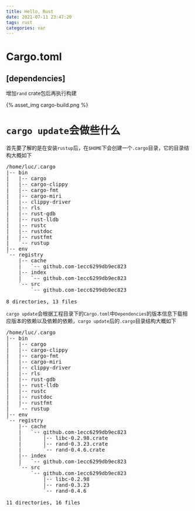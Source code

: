 ```yaml
---
title: Hello, Rust
date: 2021-07-11 23:47:20
tags: rust
categories: var
---
```


# Cargo.toml
## [dependencies]
增加`rand` crate包后再执行构建

{% asset_img cargo-build.png %}

# `cargo update`会做些什么
首先要了解的是在安装`rustup`后，在`$HOME`下会创建一个`.cargo`目录，它的目录结构大概如下

<pre>
/home/luc/.cargo
|-- bin
|   |-- cargo
|   |-- cargo-clippy
|   |-- cargo-fmt
|   |-- cargo-miri
|   |-- clippy-driver
|   |-- rls
|   |-- rust-gdb
|   |-- rust-lldb
|   |-- rustc
|   |-- rustdoc
|   |-- rustfmt
|   `-- rustup
|-- env
`-- registry
    |-- cache
    |   `-- github.com-1ecc6299db9ec823
    |-- index
    |   `-- github.com-1ecc6299db9ec823
    `-- src
        `-- github.com-1ecc6299db9ec823

8 directories, 13 files
</pre>

`cargo update`会根据工程目录下的`Cargo.toml`中`Dependencies`的版本信息下载相应版本的依赖以及依赖的依赖，`cargo update`后的`.cargo`目录结构大概如下

<pre>
/home/luc/.cargo
|-- bin
|   |-- cargo
|   |-- cargo-clippy
|   |-- cargo-fmt
|   |-- cargo-miri
|   |-- clippy-driver
|   |-- rls
|   |-- rust-gdb
|   |-- rust-lldb
|   |-- rustc
|   |-- rustdoc
|   |-- rustfmt
|   `-- rustup
|-- env
`-- registry
    |-- cache
    |   `-- github.com-1ecc6299db9ec823
    |       |-- libc-0.2.98.crate
    |       |-- rand-0.3.23.crate
    |       `-- rand-0.4.6.crate
    |-- index
    |   `-- github.com-1ecc6299db9ec823
    `-- src
        `-- github.com-1ecc6299db9ec823
            |-- libc-0.2.98
            |-- rand-0.3.23
            `-- rand-0.4.6

11 directories, 16 files
</pre>
